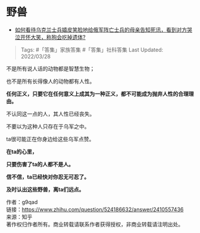 # 野兽

- [如何看待乌克兰士兵嬉皮笑脸地给俄军阵亡士兵的母亲告知死讯，看到对方哭泣开怀大笑，称狗会吃掉遗体?](https://www.zhihu.com/question/524186632/answer/2410557436)

>Tags: #「答集」家族答集  #「答集」社科答集 
>Last Updated: 2022/03/28

不是所有说人话的动物都是智慧生物；

也不是所有长得像人的动物都有人性。

  

**任何正义，只要它在任何意义上成其为一种正义，都不可能成为抛弃人性的合理理由。**

不认同这一点的人，其人性已经丧失。

  

不要以为这种人只存在于乌军之中。

ta很可能正在你身边给这些乌军点赞。

  

**在ta的心里，**

**只要伤害了ta的人都不是人。**

  

**信不信，ta已经快对你忍无可忍了。**

  

**及时认出这些野兽，离ta们远点。**

  
  
作者：g9qad  
链接：https://www.zhihu.com/question/524186632/answer/2410557436  
来源：知乎  
著作权归作者所有。商业转载请联系作者获得授权，非商业转载请注明出处。